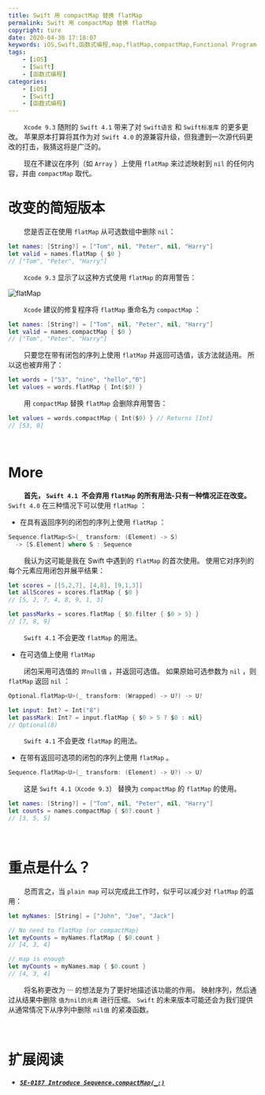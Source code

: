 ```yaml
---
title: Swift 用 compactMap 替换 flatMap
permalink: Swift 用 compactMap 替换 flatMap
copyright: ture
date: 2020-04-30 17:18:07
keywords: iOS,Swift,函数式编程,map,flatMap,compactMap,Functional Programming
tags:
    - [iOS]
    - [Swift]
    - [函数式编程]
categories:
    - [iOS]
    - [Swift]
    - [函数式编程]
---
```


&nbsp;&nbsp;&nbsp;&nbsp;&nbsp;&nbsp;&nbsp;&nbsp;```Xcode 9.3``` 随附的 ```Swift 4.1``` 带来了对 ```Swift语言``` 和 ```Swift标准库``` 的更多更改。 苹果原本打算将其作为对 ```Swift 4.0``` 的源兼容升级，但我遭到一次源代码更改的打击，我猜这将是广泛的。

&nbsp;&nbsp;&nbsp;&nbsp;&nbsp;&nbsp;&nbsp;&nbsp;现在不建议在序列（如 ```Array``` ）上使用 ```flatMap``` 来过滤映射到 ```nil``` 的任何内容，并由 ```compactMap``` 取代。

# **改变的简短版本**

&nbsp;&nbsp;&nbsp;&nbsp;&nbsp;&nbsp;&nbsp;&nbsp;您是否正在使用 ```flatMap``` 从可选数组中删除 ```nil```：

``` Swift
let names: [String?] = ["Tom", nil, "Peter", nil, "Harry"]
let valid = names.flatMap { $0 }
// ["Tom", "Peter", "Harry"]
```

&nbsp;&nbsp;&nbsp;&nbsp;&nbsp;&nbsp;&nbsp;&nbsp;```Xcode 9.3``` 显示了以这种方式使用 ```flatMap``` 的弃用警告：

![flatMap](http://q8wtfza4q.bkt.clouddn.com/rfc-stp1.png "")

<!-- more -->

&nbsp;&nbsp;&nbsp;&nbsp;&nbsp;&nbsp;&nbsp;&nbsp;```Xcode``` 建议的修复程序将 ```flatMap``` 重命名为 ```compactMap``` ：

``` Swift
let names: [String?] = ["Tom", nil, "Peter", nil, "Harry"]
let valid = names.compactMap { $0 }
// ["Tom", "Peter", "Harry"]
```

&nbsp;&nbsp;&nbsp;&nbsp;&nbsp;&nbsp;&nbsp;&nbsp;只要您在带有闭包的序列上使用 ```flatMap``` 并返回可选值，该方法就适用。 所以这也被弃用了：

``` Swift
let words = ["53", "nine", "hello","0"]
let values = words.flatMap { Int($0) }
```

&nbsp;&nbsp;&nbsp;&nbsp;&nbsp;&nbsp;&nbsp;&nbsp;用 ```compactMap``` 替换 ```flatMap``` 会删除弃用警告：

``` Swift
let values = words.compactMap { Int($0) } // Returns [Int]
// [53, 0]
```

</br>

# **More**

&nbsp;&nbsp;&nbsp;&nbsp;&nbsp;&nbsp;&nbsp;&nbsp;**首先， ```Swift 4.1 ```不会弃用 ```flatMap``` 的所有用法-只有一种情况正在改变。** ```Swift 4.0``` 在三种情况下可以使用 ```flatMap``` ：

+ 在具有返回序列的闭包的序列上使用 ```flatMap``` ：

``` Swift
Sequence.flatMap<S>(_ transform: (Element) -> S)
  -> [S.Element] where S : Sequence
```
&nbsp;&nbsp;&nbsp;&nbsp;&nbsp;&nbsp;&nbsp;&nbsp;我认为这可能是我在 Swift 中遇到的 ```flatMap``` 的首次使用。 使用它对序列的每个元素应用闭包并展平结果：

``` Swift
let scores = [[5,2,7], [4,8], [9,1,3]]
let allScores = scores.flatMap { $0 }
// [5, 2, 7, 4, 8, 9, 1, 3]

let passMarks = scores.flatMap { $0.filter { $0 > 5} }
// [7, 8, 9]
```

&nbsp;&nbsp;&nbsp;&nbsp;&nbsp;&nbsp;&nbsp;&nbsp;```Swift 4.1``` 不会更改 ```flatMap``` 的用法。

+ 在可选值上使用 ```flatMap```

&nbsp;&nbsp;&nbsp;&nbsp;&nbsp;&nbsp;&nbsp;&nbsp;闭包采用可选值的 ```非null值``` ，并返回可选值。 如果原始可选参数为 ```nil``` ，则 ```flatMap``` 返回 ```nil``` ：

``` Swift
Optional.flatMap<U>(_ transform: (Wrapped) -> U?) -> U?

let input: Int? = Int("8")
let passMark: Int? = input.flatMap { $0 > 5 ? $0 : nil}
// Optional(8)
```
&nbsp;&nbsp;&nbsp;&nbsp;&nbsp;&nbsp;&nbsp;&nbsp;```Swift 4.1``` 不会更改 ```flatMap``` 的用法。

+ 在带有返回可选项的闭包的序列上使用 ```flatMap``` 。

``` Swift
Sequence.flatMap<U>(_ transform: (Element) -> U?) -> U?
```

&nbsp;&nbsp;&nbsp;&nbsp;&nbsp;&nbsp;&nbsp;&nbsp;这是 ```Swift 4.1（Xcode 9.3```） 替换为 ```compactMap``` 的 ```flatMap``` 的使用。

``` Swift
let names: [String?] = ["Tom", nil, "Peter", nil, "Harry"]
let counts = names.compactMap { $0?.count }
// [3, 5, 5]
```

</br>

# **重点是什么？**

&nbsp;&nbsp;&nbsp;&nbsp;&nbsp;&nbsp;&nbsp;&nbsp;总而言之，当 ```plain map``` 可以完成此工作时，似乎可以减少对 ```flatMap``` 的滥用：

``` Swift
let myNames: [String] = ["John", "Joe", "Jack"]

// No need to flatMap (or compactMap)
let myCounts = myNames.flatMap { $0.count }
// [4, 3, 4]

// map is enough
let myCounts = myNames.map { $0.count }
// [4, 3, 4]
```

&nbsp;&nbsp;&nbsp;&nbsp;&nbsp;&nbsp;&nbsp;&nbsp;将名称更改为 ··· 的想法是为了更好地描述该功能的作用。 映射序列，然后通过从结果中删除 ```值为nil的元素``` 进行压缩。 ```Swift``` 的未来版本可能还会为我们提供从通常情况下从序列中删除 ```nil值``` 的紧凑函数。

</br>

# **扩展阅读**

+ [***```SE-0187 Introduce Sequence.compactMap(_:)```***](https://github.com/apple/swift-evolution/blob/master/proposals/0187-introduce-filtermap.md "")

